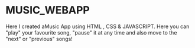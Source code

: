 # MUSIC_WEBAPP
Here I created aMusic App using HTML , CSS &amp; JAVASCRIPT. Here you can "play" your favourite song, "pause" it at any time and also move to the "next" or "previous" songs!
